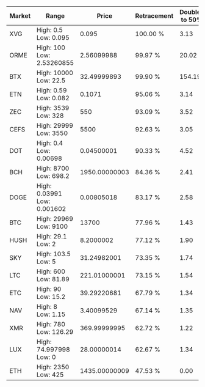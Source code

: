 | Market | Range | Price| Retracement | Doubles to 50% |
| --- | --- | --- | --- | --- |
| XVG | High: 0.5<br />Low: 0.095 | 0.095 | 100.00 % | 3.13 |
| ORME | High: 100<br />Low: 2.53260855 | 2.56099988 | 99.97 % | 20.02 |
| BTX | High: 10000<br />Low: 22.5 | 32.49999893 | 99.90 % | 154.19 |
| ETN | High: 0.59<br />Low: 0.082 | 0.1071 | 95.06 % | 3.14 |
| ZEC | High: 3539<br />Low: 328 | 550 | 93.09 % | 3.52 |
| CEFS | High: 29999<br />Low: 3550 | 5500 | 92.63 % | 3.05 |
| DOT | High: 0.4<br />Low: 0.00698 | 0.04500001 | 90.33 % | 4.52 |
| BCH | High: 8700<br />Low: 698.2 | 1950.00000003 | 84.36 % | 2.41 |
| DOGE | High: 0.03991<br />Low: 0.001602 | 0.00805018 | 83.17 % | 2.58 |
| BTC | High: 29969<br />Low: 9100 | 13700 | 77.96 % | 1.43 |
| HUSH | High: 29.1<br />Low: 2 | 8.2000002 | 77.12 % | 1.90 |
| SKY | High: 103.5<br />Low: 5 | 31.24982001 | 73.35 % | 1.74 |
| LTC | High: 600<br />Low: 81.89 | 221.01000001 | 73.15 % | 1.54 |
| ETC | High: 90<br />Low: 15.2 | 39.29220681 | 67.79 % | 1.34 |
| NAV | High: 8<br />Low: 1.15 | 3.40099529 | 67.14 % | 1.35 |
| XMR | High: 780<br />Low: 126.29 | 369.99999995 | 62.72 % | 1.22 |
| LUX | High: 74.997998<br />Low: 0 | 28.00000014 | 62.67 % | 1.34 |
| ETH | High: 2350<br />Low: 425 | 1435.00000009 | 47.53 % | 0.00 |
